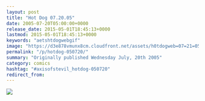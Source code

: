 ```yaml
---
layout: post
title: "Hot Dog 07.20.05"
date: 2005-07-20T05:00:00+0000
release_date: 2015-05-01T18:45:13+0000
lastmod: 2015-05-01T18:45:13+0000
keywords: "aetshtdogwebgif"
image: "https://d3e878vmunx8cm.cloudfront.net/assets/h0tdogweb=07=21=05.gif"
permalink: "/p/hotdog-050720/"
summary: "Originally published Wednesday July, 20th 2005"
category: comics
hashtag: "#axisofstevil_hotdog-050720"
redirect_from:
---
```


![](https://d3e878vmunx8cm.cloudfront.net/assets/h0tdogweb=07=21=05.gif)
